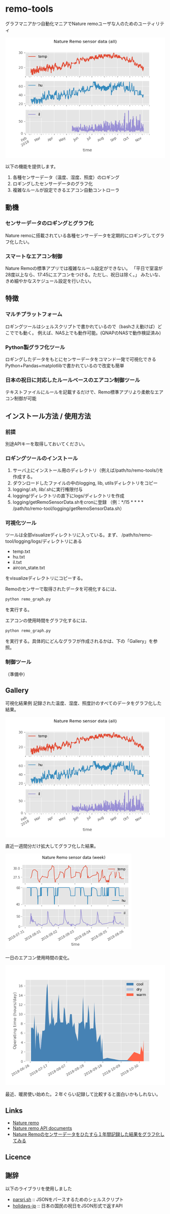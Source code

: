 # remo-tools
 グラフマニアかつ自動化マニアでNature remoユーザな人のためのユーティリティ

![sample_images](https://github.com/mixsoda/remo-tools/blob/master/images/visualize_sensor_data_all.png?raw=true "sample")


以下の機能を提供します。
1. 各種センサーデータ（温度、湿度、照度）のロギング
2. ロギングしたセンサーデータのグラフ化
3. 複雑なルールが設定できるエアコン自動コントローラ

## 動機
### センサーデータのロギングとグラフ化
Nature remoに搭載されている各種センサーデータを定期的にロギングしてグラフ化したい。

### スマートなエアコン制御
Nature Remoの標準アプリでは複雑なルール設定ができない。
「平日で室温が28度以上なら、17:45にエアコンをつける。ただし、祝日は除く。」
みたいな、きめ細やかなスケジュール設定を行いたい。

## 特徴
### マルチプラットフォーム
ロギングツールはシェルスクリプトで書かれているので（bashさえ動けば）どこででも動く。
例えば、NAS上でも動作可能。(QNAPのNASで動作検証済み)

### Python製グラフ化ツール
ロギングしたデータをもとにセンサーデータをコマンド一発で可視化できる
Python+Pandas+matplotlibで書かれているので改変も簡単

### 日本の祝日に対応したルールベースのエアコン制御ツール
テキストファイルにルールを記載するだけで、Remo標準アプリより柔軟なエアコン制御が可能

## インストール方法 / 使用方法
### 前提
別途APIキーを取得しておいてください。

### ロギングツールのインストール
1. サーバ上にインストール用のディレクトリ（例えば/path/to/remo-tools/)を作成する。
2. ダウンロードしたファイルの中のlogging, lib, utilsディレクトリをコピー
3. logging/*.sh, lib/*.shに実行権限付与
4. logging/ディレクトリの直下にlogs/ディレクトリを作成
5. logging/getRemoSensorData.shをcronに登録
（例：*/15 * * * * /path/to/remo-tool/logging/getRemoSensorData.sh）

### 可視化ツール
ツールは全部visualizeディレクトリに入っている。まず、
/path/to/remo-tool/logging/logs/ディレクトリにある
- temp.txt
- hu.txt
- il.txt
- aircon_state.txt

をvisualizeディレクトリにコピーする。

Remoのセンサーで取得されたデータを可視化するには、
```bash
python remo_graph.py
```
を実行する。

エアコンの使用時間をグラフ化するには、
```bash
python remo_graph.py
```
を実行する。具体的にどんなグラフが作成されるかは、下の「Gallery」を参照。


### 制御ツール
（準備中）

## Gallery
可視化結果例
記録された温度、湿度、照度計のすべてのデータをグラフ化した結果。

![sample_images](https://github.com/mixsoda/remo-tools/blob/master/images/visualize_sensor_data_all.png?raw=true "sample")

直近一週間分だけ拡大してグラフ化した結果。

![sample_images](https://github.com/mixsoda/remo-tools/blob/master/images/visualize_sensor_data_week.png?raw=true "sample")

一日のエアコン使用時間の変化。

![sample_images](https://github.com/mixsoda/remo-tools/blob/master/images/air-con_optime.png?raw=true "sample")

最近、暖房使い始めた。２年ぐらい記録して比較すると面白いかもしれない。

## Links
- [Nature remo](https://nature.global/)
- [Nature remo API documents](https://developer.nature.global/)
- [Nature Remoのセンサーデータをひたすら１年間記録した結果をグラフ化してみる](https://zlog.hateblo.jp/entry/2018/11/08/200000)

## Licence

## 謝辞
以下のライブラリを使用しました
- [parsrj.sh](https://github.com/ShellShoccar-jpn/Parsrs) :: JSONをパースするためのシェルスクリプト
- [holidays-jp](https://github.com/holidays-jp) :: 日本の国民の祝日をJSON形式で返すAPI